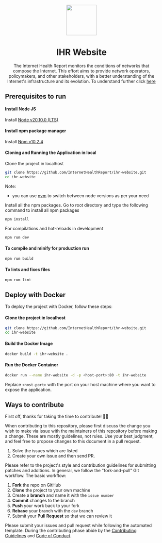 <p align="center"><img src="https://avatars.githubusercontent.com/u/40665700?s=200&v=4" height="100"></p>
<h1 align="center">IHR Website</h1>
<p align="center">
The Internet Health Report monitors the conditions of networks that compose the Internet. This effort aims to provide network operators, policymakers, and other stakeholders, with a better understanding of the Internet's infrastructure and its evolution. To understand further click <a href="https://ihr.iijlab.net">here</a>
</p>

## Prerequisites to run

#### Install Node JS

Install [Node v20.10.0 (LTS)](https://nodejs.org/en/blog/release/v20.10.0)

#### Install npm package manager

Install [Npm v10.2.4](https://docs.npmjs.com/cli/v10/configuring-npm)

#### Cloning and Running the Application in local

Clone the project in localhost

```bash
git clone https://github.com/InternetHealthReport/ihr-website.git
cd ihr-website
```
Note: 
- you can use [nvm](https://github.com/nvm-sh/nvm) to switch between node versions as per your need 

Install all the npm packages. Go to root directory and type the following command to install all npm packages

```bash
npm install
```


For compilations and hot-reloads in development

```bash
npm run dev
```

#### To compile and minify for production run

```bash
npm run build
```

#### To lints and fixes files

```bash
npm run lint
```

## Deploy with Docker

To deploy the project with Docker, follow these steps:

#### Clone the project in localhost

```bash
git clone https://github.com/InternetHealthReport/ihr-website.git
cd ihr-website
```

#### Build the Docker Image

```bash
docker build -t ihr-website .
```

#### Run the Docker Container

```bash
docker run --name ihr-website -d -p <host-port>:80 -t ihr-website
```

Replace `<host-port>` with the port on your host machine where you want to expose the application.

## Ways to contribute

First off, thanks for taking the time to contribute! 🎉🎉

When contributing to this repository, please first discuss the change you wish to make via issue with the maintainers of this repository before making a change. These are mostly guidelines, not rules. Use your best judgment, and feel free to propose changes to this document in a pull request.

1. Solve the issues which are listed
2. Create your own issue and then send PR.

Please refer to the project's style and contribution guidelines for submitting patches and additions. In general, we follow the "fork-and-pull" Git workflow. The basic workflow:

1. **Fork** the repo on GitHub
2. **Clone** the project to your own machine
3. Create a **branch** and name it with the `issue number`
4. **Commit** changes to the branch
5. **Push** your work back to your fork
6. **Rebase** your branch with the `dev` branch
7. Submit your **Pull Request** so that we can review it

Please submit your issues and pull request while following the automated template. During the contributing phase abide by the [Contributing Guidelines](https://github.com/InternetHealthReport/ihr-website/blob/master/CONTRIBUTING.md) and [Code of Conduct](https://github.com/InternetHealthReport/ihr-website/blob/master/CODE_OF_CONDUCT.md).